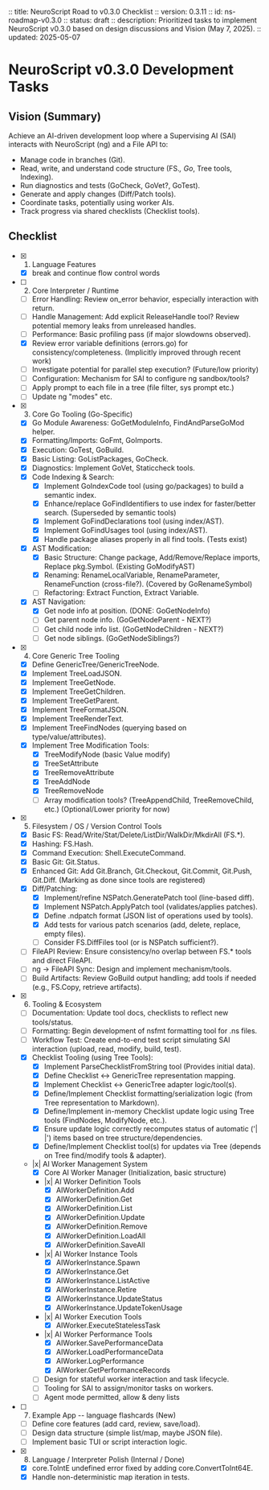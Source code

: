 :: title: NeuroScript Road to v0.3.0 Checklist
:: version: 0.3.11
:: id: ns-roadmap-v0.3.0
:: status: draft
:: description: Prioritized tasks to implement NeuroScript v0.3.0 based on design discussions and Vision (May 7, 2025).
:: updated: 2025-05-07

# NeuroScript v0.3.0 Development Tasks

## Vision (Summary)

Achieve an AI-driven development loop where a Supervising AI (SAI) interacts with NeuroScript (ng) and a File API to:
- Manage code in branches (Git).
- Read, write, and understand code structure (FS.*, Go*, Tree tools, Indexing).
- Run diagnostics and tests (GoCheck, GoVet?, GoTest).
- Generate and apply changes (Diff/Patch tools).
- Coordinate tasks, potentially using worker AIs.
- Track progress via shared checklists (Checklist tools).

## Checklist

- [x] 1. Language Features
    - [x] break and continue flow control words

- [ ] 2. Core Interpreter / Runtime
    - [ ] Error Handling: Review on_error behavior, especially interaction with return.
    - [ ] Handle Management: Add explicit ReleaseHandle tool? Review potential memory leaks from unreleased handles.
    - [ ] Performance: Basic profiling pass (if major slowdowns observed).
    - [x] Review error variable definitions (errors.go) for consistency/completeness. (Implicitly improved through recent work)
    - [ ] Investigate potential for parallel step execution? (Future/low priority)
    - [ ] Configuration: Mechanism for SAI to configure ng sandbox/tools?
    - [ ] Apply prompt to each file in a tree (file filter, sys prompt etc.)
    - [ ] Update ng "modes" etc.

- [x] 3. Core Go Tooling (Go-Specific)
    - [x] Go Module Awareness: GoGetModuleInfo, FindAndParseGoMod helper.
    - [x] Formatting/Imports: GoFmt, GoImports.
    - [x] Execution: GoTest, GoBuild.
    - [x] Basic Listing: GoListPackages, GoCheck.
    - [x] Diagnostics: Implement GoVet, Staticcheck tools.
    - [x] Code Indexing & Search:
        - [x] Implement GoIndexCode tool (using go/packages) to build a semantic index.
        - [x] Enhance/replace GoFindIdentifiers to use index for faster/better search. (Superseded by semantic tools)
        - [x] Implement GoFindDeclarations tool (using index/AST).
        - [x] Implement GoFindUsages tool (using index/AST).
        - [x] Handle package aliases properly in all find tools. (Tests exist)
    - [x] AST Modification:
        - [x] Basic Structure: Change package, Add/Remove/Replace imports, Replace pkg.Symbol. (Existing GoModifyAST)
        - [x] Renaming: RenameLocalVariable, RenameParameter, RenameFunction (cross-file?). (Covered by GoRenameSymbol)
        - [ ] Refactoring: Extract Function, Extract Variable.
    - [x] AST Navigation:
        - [x] Get node info at position. (DONE: GoGetNodeInfo)
        - [ ] Get parent node info. (GoGetNodeParent - NEXT?)
        - [ ] Get child node info list. (GoGetNodeChildren - NEXT?)
        - [ ] Get node siblings. (GoGetNodeSiblings?)

- [x] 4. Core Generic Tree Tooling
    - [x] Define GenericTree/GenericTreeNode.
    - [x] Implement TreeLoadJSON.
    - [x] Implement TreeGetNode.
    - [x] Implement TreeGetChildren.
    - [x] Implement TreeGetParent.
    - [x] Implement TreeFormatJSON.
    - [x] Implement TreeRenderText.
    - [x] Implement TreeFindNodes (querying based on type/value/attributes).
    - [x] Implement Tree Modification Tools:
        - [x] TreeModifyNode (basic Value modify)
        - [x] TreeSetAttribute
        - [x] TreeRemoveAttribute
        - [x] TreeAddNode
        - [x] TreeRemoveNode
        - [ ] Array modification tools? (TreeAppendChild, TreeRemoveChild, etc.) (Optional/Lower priority for now)

- [x] 5. Filesystem / OS / Version Control Tools
    - [x] Basic FS: Read/Write/Stat/Delete/ListDir/WalkDir/MkdirAll (FS.*).
    - [x] Hashing: FS.Hash.
    - [x] Command Execution: Shell.ExecuteCommand.
    - [x] Basic Git: Git.Status.
    - [x] Enhanced Git: Add Git.Branch, Git.Checkout, Git.Commit, Git.Push, Git.Diff. (Marking as done since tools are registered)
    - [x] Diff/Patching:
        - [x] Implement/refine NSPatch.GeneratePatch tool (line-based diff).
        - [x] Implement NSPatch.ApplyPatch tool (validates/applies patches).
        - [x] Define .ndpatch format (JSON list of operations used by tools).
        - [x] Add tests for various patch scenarios (add, delete, replace, empty files).
        - [ ] Consider FS.DiffFiles tool (or is NSPatch sufficient?).
    - [ ] FileAPI Review: Ensure consistency/no overlap between FS.* tools and direct FileAPI.
    - [ ] ng -> FileAPI Sync: Design and implement mechanism/tools.
    - [ ] Build Artifacts: Review GoBuild output handling; add tools if needed (e.g., FS.Copy, retrieve artifacts).

- [x] 6. Tooling & Ecosystem
    - [ ] Documentation: Update tool docs, checklists to reflect new tools/status.
    - [ ] Formatting: Begin development of nsfmt formatting tool for .ns files.
    - [ ] Workflow Test: Create end-to-end test script simulating SAI interaction (upload, read, modify, build, test).
    - [x] Checklist Tooling (using Tree Tools):
        - [x] Implement ParseChecklistFromString tool (Provides initial data).
        - [x] Define Checklist <-> GenericTree representation mapping.
        - [x] Implement Checklist <-> GenericTree adapter logic/tool(s).
        - [x] Define/Implement Checklist formatting/serialization logic (from Tree representation to Markdown).
        - [x] Define/Implement in-memory Checklist update logic using Tree tools (FindNodes, ModifyNode, etc.).
        - [x] Ensure update logic correctly recomputes status of automatic ('| |') items based on tree structure/dependencies.
        - [x] Define/Implement Checklist tool(s) for updates via Tree (depends on Tree find/modify tools & adapter).
    - |x| AI Worker Management System
        - [x] Core AI Worker Manager (Initialization, basic structure)
        - |x| AI Worker Definition Tools
            - [x] AIWorkerDefinition.Add
            - [x] AIWorkerDefinition.Get
            - [x] AIWorkerDefinition.List
            - [x] AIWorkerDefinition.Update
            - [x] AIWorkerDefinition.Remove
            - [x] AIWorkerDefinition.LoadAll
            - [x] AIWorkerDefinition.SaveAll
        - |x| AI Worker Instance Tools
            - [x] AIWorkerInstance.Spawn
            - [x] AIWorkerInstance.Get
            - [x] AIWorkerInstance.ListActive
            - [x] AIWorkerInstance.Retire
            - [x] AIWorkerInstance.UpdateStatus
            - [x] AIWorkerInstance.UpdateTokenUsage
        - |x| AI Worker Execution Tools
            - [x] AIWorker.ExecuteStatelessTask
        - |x| AI Worker Performance Tools
            - [x] AIWorker.SavePerformanceData
            - [x] AIWorker.LoadPerformanceData
            - [x] AIWorker.LogPerformance
            - [x] AIWorker.GetPerformanceRecords
        - [ ] Design for stateful worker interaction and task lifecycle.
        - [ ] Tooling for SAI to assign/monitor tasks on workers.
        - [ ] Agent mode permitted, allow & deny lists

- [ ] 7. Example App -- language flashcards (New)
    - [ ] Define core features (add card, review, save/load).
    - [ ] Design data structure (simple list/map, maybe JSON file).
    - [ ] Implement basic TUI or script interaction logic.

- [x] 8. Language / Interpreter Polish (Internal / Done)
    - [x] core.ToIntE undefined error fixed by adding core.ConvertToInt64E.
    - [x] Handle non-deterministic map iteration in tests.
